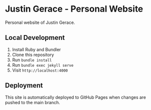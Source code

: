 # Justin Gerace - Personal Website

Personal website of Justin Gerace.

## Local Development

1. Install Ruby and Bundler
2. Clone this repository
3. Run `bundle install`
4. Run `bundle exec jekyll serve`
5. Visit `http://localhost:4000`

## Deployment

This site is automatically deployed to GitHub Pages when changes are pushed to the main branch.
